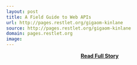```yaml
---
layout: post
title: A Field Guide to Web APIs
url: http://pages.restlet.org/gigaom-kinlane
source: http://pages.restlet.org/gigaom-kinlane
domain: pages.restlet.org
image: 
---
```


<p></p>
<center><p><a href="http://pages.restlet.org/gigaom-kinlane" style='padding:25px; font-sze:18px; font-weight: bold;'>Read Full Story</a></p></center>
